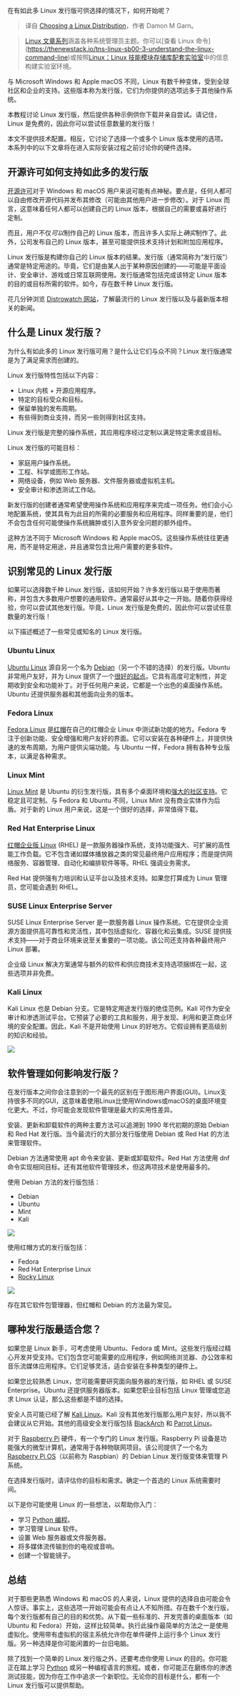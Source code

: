 
<!--
title: 选择 Linux 发行版
cover: https://cdn.thenewstack.io/media/2024/05/1b25004d-penguins-352080_1280.jpg
-->

在有如此多 Linux 发行版可供选择的情况下，如何开始呢？

> 译自 [Choosing a Linux Distribution](https://thenewstack.io/choosing-a-linux-distribution/)，作者 Damon M Garn。

> [Linux 文章系列](https://thenewstack.io/tns-linux-sb00-1-intro-to-the-linux-skill-blocks-repository/")涵盖各种系统管理员主题。你可以[查看 Linux 命令](https://thenewstack.io/tns-linux-sb00-3-understand-the-linux-command-line)或按照[Linux：Linux 技能模块存储库配套实验室](https://thenewstack.io/tns-linux-sb00-2-companion-lab-for-linux-skill-blocks-repository/)中的信息构建实验室环境。

与 Microsoft Windows 和 Apple macOS 不同，Linux 有数千种变体，受到全球社区和企业的支持。这些版本称为发行版，它们为你提供的选项远多于其他操作系统。

本教程讨论 Linux 发行版，然后提供各种示例供你下载并亲自尝试。请记住，Linux 是免费的，因此你可以尝试任意数量的发行版！

本文不提供技术配置。相反，它讨论了选择一个或多个 Linux 版本使用的选项。本系列中的以下文章将在进入实际安装过程之前讨论你的硬件选择。

## 开源许可如何支持如此多的发行版

[开源许可](https://thenewstack.io/a-guide-to-leveraging-open-source-licensing/)对于 Windows 和 macOS 用户来说可能有点神秘。要点是，任何人都可以自由修改开源代码并发布其修改（可能由其他用户进一步修改）。对于 Linux 而言，这意味着任何人都可以创建自己的 Linux 版本，根据自己的需要或喜好进行定制。

而且，用户不仅*可以*制作自己的 Linux 版本，而且许多人实际上*确实*制作了。此外，公司发布自己的 Linux 版本，甚至可能提供技术支持计划和附加应用程序。

Linux 发行版是构建你自己的 Linux 版本的结果。发行版（通常简称为“发行版”）通常是特定用途的。毕竟，它们是由某人出于某种原因创建的——可能是平面设计、安全审计、游戏或日常互联网使用。发行版通常包括完成该特定 Linux 版本的目的或目标所需的软件。如今，存在数千种 Linux 发行版。

花几分钟浏览 [Distrowatch 网站](https://distrowatch.com/)，了解最流行的 Linux 发行版以及与最新版本相关的新闻。

## 什么是 Linux 发行版？

为什么有如此多的 Linux 发行版可用？是什么让它们与众不同？Linux 发行版通常是为了满足需求而创建的。

Linux 发行版特性包括以下内容：

- Linux 内核 + 开源应用程序。
- 特定的目标受众和目标。
- 保留单独的发布周期。
- 有些得到商业支持，而另一些则得到社区支持。

Linux 发行版是完整的操作系统，其应用程序经过定制以满足特定需求或目标。

Linux 发行版的可能目标：

- 家庭用户操作系统。
- 工程、科学或图形工作站。
- 网络设备，例如 Web 服务器、文件服务器或虚拟机主机。
- 安全审计和渗透测试工作站。

新发行版的创建者通常希望使用操作系统和应用程序来完成一项任务。他们会小心地配置系统，使其具有为此目的所需的必要服务和应用程序。同样重要的是，他们不会包含任何可能使操作系统臃肿或引入意外安全问题的额外组件。

这种方法不同于 Microsoft Windows 和 Apple macOS。这些操作系统往往更通用，而不是特定用途，并且通常包含比用户需要的更多软件。

## 识别常见的 Linux 发行版

如果可以选择数千种 Linux 发行版，该如何开始？许多发行版以易于使用而著称，并包含大多数用户想要的通用软件。通常最好从其中之一开始。随着你获得经验，你可以尝试其他发行版。毕竟，Linux 发行版是免费的，因此你可以尝试任意数量的发行版！

以下描述概述了一些常见或知名的 Linux 发行版。

### Ubuntu Linux

[Ubuntu Linux](https://ubuntu.com/desktop) 源自另一个名为 [Debian](https://www.debian.org/)（另一个不错的选择）的发行版。Ubuntu 非常用户友好，并为 Linux 提供了一个[很好的起点](https://thenewstack.io/ubuntu-pro-tackles-the-challenge-of-enterprise-open-source-adoption/)。它具有高度可定制性，并定期收到安全和功能补丁。对于任何用户来说，它都是一个出色的桌面操作系统。Ubuntu 还提供服务器和其他面向业务的版本。

### Fedora Linux

[Fedora Linux](https://fedoraproject.org/workstation/) 是[红帽](https://www.openshift.com/try?utm_content=inline+mention)在自己的红帽企业 Linux 中测试新功能的地方。Fedora 专注于创新功能、安全增强和用户友好的界面。它可以安装在各种硬件上，并提供快速的发布周期，为用户提供尖端功能。与 Ubuntu 一样，Fedora 拥有各种专业版本，以满足各种需求。

### Linux Mint

[Linux Mint](https://www.linuxmint.com/) 是 Ubuntu 的衍生发行版，具有多个桌面环境和[强大的社区支持](https://thenewstack.io/tutorial-install-linux-mint-on-a-windows-laptop-using-a-usb-stick/)。它稳定且可定制。与 Fedora 和 Ubuntu 不同，Linux Mint 没有商业实体作为后盾。对于新的 Linux 用户来说，这是一个很好的选择，非常值得下载。

### Red Hat Enterprise Linux

[红帽企业版 Linux](https://www.redhat.com/en/technologies/linux-platforms/enterprise-linux) (RHEL) 是一款服务器操作系统，支持功能强大、可扩展的高性能工作负载。它不包含诸如媒体播放器之类的常见最终用户应用程序；而是提供网络服务、容器管理、自动化和编排软件等等。RHEL 强调业务需求。

Red Hat 提供强有力培训和认证平台以及技术支持。如果您打算成为 Linux 管理员，您可能会遇到 RHEL。

### SUSE Linux Enterprise Server

SUSE Linux Enterprise Server 是一款服务器 Linux 操作系统。它在提供企业资源方面提供高可靠性和灵活性，其中包括虚拟化、容器化和云集成。SUSE 提供技术支持——对于商业环境来说至关重要的一项功能。该公司还支持各种最终用户 Linux 部署。

企业级 Linux 解决方案通常与额外的软件和供应商技术支持选项捆绑在一起，这些选项并非免费。

### Kali Linux

Kali Linux 也是 Debian 分支。它是特定用途发行版的绝佳范例。Kali 可作为安全审计和渗透测试平台。它预装了必要的工具和服务，用于发现、利用和更正商业环境的安全配置。因此，Kali 不是开始使用 Linux 的好地方。它假设拥有更高级别的知识和经验。

![](https://cdn.thenewstack.io/media/2024/05/35ec9253-kali2023.png)

## 软件管理如何影响发行版？

在发行版本之间你会注意到的一个最先的区别在于图形用户界面(GUI)。Linux支持很多不同的GUI，这意味着使用Linux比使用Windows或macOS的桌面环境变化更大。不过，你可能会发现软件管理是最大的实用性差异。

安装、更新和卸载软件的两种主要方法可以追溯到 1990 年代初期的原始 Debian 和 Red Hat 发行版。当今最流行的大部分发行版使用 Debian 或 Red Hat 的方法来管理软件。

Debian 方法通常使用 apt 命令来安装、更新或卸载软件。Red Hat 方法使用 dnf 命令实现相同目标。还有其他软件管理技术，但这两项技术是使用最多的。

使用 Debian 方法的发行版包括：

- Debian
- Ubuntu
- Mint
- Kali

![](https://cdn.thenewstack.io/media/2024/05/ead7f6b4-apt-small.png)

使用红帽方式的发行版包括：

- Fedora
- Red Hat Enterprise Linux
- [Rocky Linux](https://thenewstack.io/start-developing-with-rocky-linux-as-a-docker-container/)

![](https://cdn.thenewstack.io/media/2024/05/dd0756f5-dnf-small.png)

存在其它软件包管理器，但红帽和 Debian 的方法最为常见。

## 哪种发行版最适合您？

如果您是 Linux 新手，可考虑使用 Ubuntu、Fedora 或 Mint。这些发行版经过精心开发并受支持。它们包含您可能需要的应用程序，例如网络浏览器、办公效率和音乐流媒体应用程序。它们足够灵活，适合安装在多种类型的硬件上。

如果您比较熟悉 Linux，您可能需要研究面向服务器的发行版，如 RHEL 或 SUSE Enterprise。Ubuntu 还提供服务器版本。如果您职业目标包括 Linux 管理或您追求 Linux 认证，那么这些都是不错的选择。

安全人员可能已经了解 [Kali Linux](https://thenewstack.io/how-kali-linux-can-help-security-test-your-network/)。Kali 没有其他发行版那么用户友好，所以我不会建议从它开始。其他的高级安全发行版包括 [BlackArch](https://www.blackarch.org/) 和 [Parrot Linux](https://www.parrotsec.org/)。

对于 [Raspberry Pi](https://www.raspberrypi.com/) 硬件，有一个专门的 Linux 发行版。Raspberry Pi 设备是功能强大的微型计算机，通常用于各种物联网项目。该公司提供了一个名为 [Raspberry Pi OS](https://www.raspberrypi.com/software/)（以前称为 Raspbian）的 Debian Linux 发行版变体来管理 Pi 系统。

在选择发行版时，请评估你的目标和需求。确定一个首选的 Linux 系统需要时间。

以下是你可能使用 Linux 的一些想法，以帮助你入门：

- 学习 [Python 编程](https://thenewstack.io/what-is-python/)。
- 学习管理 Linux 软件。
- 设置 Web 服务器或文件服务器。
- 将多媒体流传输到你的电视或音响。
- 创建一个智能镜子。

## 总结

对于那些更熟悉 Windows 和 macOS 的人来说，Linux 提供的选择自由可能会令人惊讶。事实上，这些选项一开始可能会有点让人不知所措。存在数千个发行版，每个发行版都有自己的目的和优势。从下载一些标准的、开发完善的桌面版本（如 Ubuntu 和 Fedora）开始，这样比较简单。执行此操作最简单的方法之一是使用虚拟化。使用带有虚拟机的宿主系统允许你在单件硬件上运行多个 Linux 发行版。另一种选择是你可能闲置的一台旧电脑。

除了找到一个简单的 Linux 发行版之外，还要考虑你使用 Linux 的目的。你可能正在踏上学习 [Python](https://thenewstack.io/set-up-python-on-fedora-linux-4-steps/) 或另一种编程语言的旅程。或者，你可能正在磨练你的渗透测试技能，因为你在工作中追求一个新职位。无论你的目标是什么，都有一个 Linux 发行版可以提供帮助。
